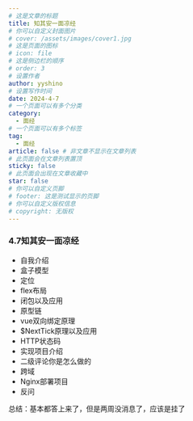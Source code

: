 ```yaml
---
# 这是文章的标题
title: 知其安一面凉经
# 你可以自定义封面图片
# cover: /assets/images/cover1.jpg
# 这是页面的图标
# icon: file
# 这是侧边栏的顺序
# order: 3
# 设置作者
author: yyshino
# 设置写作时间
date: 2024-4-7
# 一个页面可以有多个分类
category:
  - 面经
# 一个页面可以有多个标签
tag:
  - 面经
article: false # 非文章不显示在文章列表
# 此页面会在文章列表置顶
sticky: false
# 此页面会出现在文章收藏中
star: false
# 你可以自定义页脚
# footer: 这是测试显示的页脚
# 你可以自定义版权信息
# copyright: 无版权
---
```




### 4.7知其安一面凉经

- 自我介绍
- 盒子模型
- 定位
- flex布局
- 闭包以及应用
- 原型链
- vue双向绑定原理
- $NextTick原理以及应用
- HTTP状态码
- 实现项目介绍
- 二级评论你是怎么做的
- 跨域
- Nginx部署项目
- 反问



总结：基本都答上来了，但是两周没消息了，应该是挂了